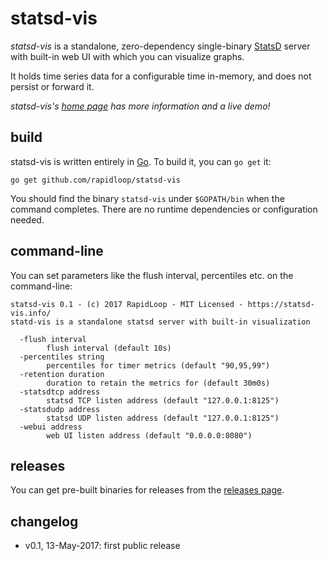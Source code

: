 
# statsd-vis

_statsd-vis_ is a standalone, zero-dependency single-binary
[StatsD](https://github.com/etsy/statsd) server with built-in web UI
with which you can visualize graphs.

It holds time series data for a configurable time in-memory, and does not
persist or forward it.

*statsd-vis's [home page](https://statsd-vis.info) has more
information and a live demo!*

## build

statsd-vis is written entirely in [Go](https://golang.org/). To build it,
you can `go get` it:

    go get github.com/rapidloop/statsd-vis

You should find the binary `statsd-vis` under `$GOPATH/bin` when the command
completes. There are no runtime dependencies or configuration needed.

## command-line

You can set parameters like the flush interval, percentiles etc. on the
command-line:

```
statsd-vis 0.1 - (c) 2017 RapidLoop - MIT Licensed - https://statsd-vis.info/
statd-vis is a standalone statsd server with built-in visualization

  -flush interval
    	flush interval (default 10s)
  -percentiles string
    	percentiles for timer metrics (default "90,95,99")
  -retention duration
    	duration to retain the metrics for (default 30m0s)
  -statsdtcp address
    	statsd TCP listen address (default "127.0.0.1:8125")
  -statsdudp address
    	statsd UDP listen address (default "127.0.0.1:8125")
  -webui address
    	web UI listen address (default "0.0.0.0:8080")
```

## releases

You can get pre-built binaries for releases from the
[releases page](https://github.com/rapidloop/statsd-vis/releases).

## changelog

* v0.1, 13-May-2017: first public release
